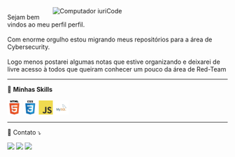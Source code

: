 <img src="https://raw.githubusercontent.com/MicaelliMedeiros/micaellimedeiros/master/image/computer-illustration.png" min-width="400px" max-width="400px" width="400px" align="right" alt="Computador iuriCode">

<p align="left"> 
  Sejam bem vindos ao meu perfil perfil.<br><br>
  Com enorme orgulho estou migrando meus repositórios para a área de Cybersecurity.<br><br>
  Logo menos postarei algumas notas que estive organizando e deixarei de livre acesso à todos que queiram conhecer um pouco da área de Red-Team
</p>

----

<p align="left">
  🚀 <strong>Minhas Skills </strong> <br><br>
  <code><img height="32" src="https://raw.githubusercontent.com/github/explore/80688e429a7d4ef2fca1e82350fe8e3517d3494d/topics/html/html.png" alt="HTML5"/></code>
  <code><img height="32" src="https://raw.githubusercontent.com/github/explore/80688e429a7d4ef2fca1e82350fe8e3517d3494d/topics/css/css.png" alt="CSS"/></code>
  <code><img height="32" src="https://raw.githubusercontent.com/github/explore/80688e429a7d4ef2fca1e82350fe8e3517d3494d/topics/javascript/javascript.png" alt="Javascript"/></code>
  <code><img height="32" src="https://raw.githubusercontent.com/github/explore/80688e429a7d4ef2fca1e82350fe8e3517d3494d/topics/mysql/mysql.png" alt="MySQL"/></code>
</p>

----

<p align="left">
  💌 Contato ⤵️
</p>

<p align="left">
  <a href="mail:xjfborges@gmail.com" alt="Gmail">
 <img src="https://img.shields.io/badge/-Gmail-FF0000?style=flat-square&labelColor=FF0000&logo=gmail&logoColor=white&link=xjfborges@gmail.com" /></a>

  <a href="www.linkedin.com/in/fabricioborges1" alt="Linkedin">
  <img src="https://img.shields.io/badge/-Linkedin-0e76a8?style=flat-square&logo=Linkedin&logoColor=white&link=https://www.linkedin.com/in/fabricioborges1/" /></a>

  <a href="#" alt="WhatsApp">
  <img src="https://img.shields.io/badge/-WhatsApp-25d366?style=flat-square&labelColor=25d366&logo=whatsapp&logoColor=white&link=API-DO-SEU-WHATSAPP"/></a>
</p>  

